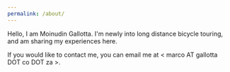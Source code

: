 ```yaml
---
permalink: /about/
---
```

Hello, I am Moinudin Gallotta. I'm newly into long distance bicycle touring, and am sharing my experiences here.

If you would like to contact me, you can email me at \< marco AT gallotta DOT co DOT za \>.
